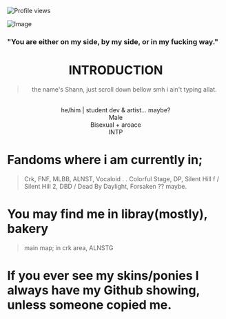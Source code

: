 ![Profile views](https://komarev.com/ghpvc/?username=IntoxicatingLust&color=red&style=flat-square)
<div align="left">
 
![Image](https://github.com/user-attachments/assets/6e8969fb-48e7-4d83-bdd1-5cce37f6e7c6)

### "You are either on my side, by my side, or in my fucking way."

<div align="center">


# INTRODUCTION

> the name's Shann, just scroll down bellow smh i ain't typing allat.
<br>
he/him | student dev & artist... maybe?  
<br> Male
<br> Bisexual + aroace
<br>
INTP

</div>

<div align="Left">

# Fandoms where i am currently in;
> Crk, FNF, MLBB, ALNST, Vocaloid . . Colorful Stage, DP, Silent Hill f / Silent Hill 2, DBD / Dead By Daylight, Forsaken ?? maybe.

 
 
# You may find me in libray(mostly), bakery
> main map; in crk area, ALNSTG

# If you ever see my skins/ponies I always have my Github showing, unless someone copied me.

</div>


